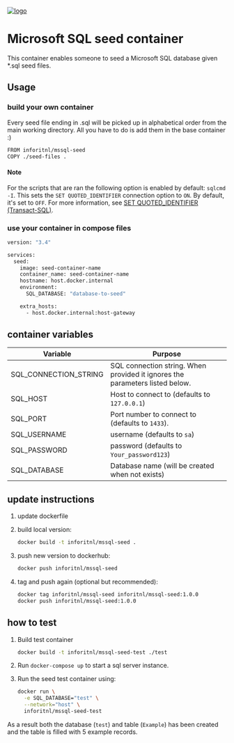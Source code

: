 [![logo](./logo.jpg)](https://inforit.nl)

# Microsoft SQL seed container

This container enables someone to seed a Microsoft SQL database given \*.sql seed files.

## Usage

### build your own container

Every seed file ending in .sql will be picked up in alphabetical order from the main working directory.
All you have to do is add them in the base container :)

```sh
FROM inforitnl/mssql-seed
COPY ./seed-files .
```

#### Note

For the scripts that are ran the following option is enabled by default: `sqlcmd -I`.
This sets the `SET QUOTED_IDENTIFIER` connection option to `ON`. By default, it's set to `OFF`. For more information, see [SET QUOTED_IDENTIFIER (Transact-SQL)](https://learn.microsoft.com/en-us/sql/t-sql/statements/set-quoted-identifier-transact-sql?view=sql-server-ver16).

### use your container in compose files

```sh
version: "3.4"

services:
  seed:
    image: seed-container-name
    container_name: seed-container-name
    hostname: host.docker.internal
    environment:
      SQL_DATABASE: "database-to-seed"

    extra_hosts:
      - host.docker.internal:host-gateway

```

## container variables

| Variable                 | Purpose                                                                                      |
| ------------------------ | -------------------------------------------------------------------------------------------- |
| SQL_CONNECTION_STRING    | SQL connection string. When provided it ignores the parameters listed below.                 |
| SQL_HOST                 | Host to connect to (defaults to `127.0.0.1`)                                                 |
| SQL_PORT                 | Port number to connect to (defaults to `1433`).                                              |
| SQL_USERNAME             | username (defaults to `sa`)                                                                  |
| SQL_PASSWORD             | password (defaults to `Your_password123`)                                                    |
| SQL_DATABASE             | Database name (will be created when not exists)                                              |

## update instructions

1. update dockerfile
2. build local version:

   ```sh
   docker build -t inforitnl/mssql-seed .
   ```

3. push new version to dockerhub:

   ```sh
   docker push inforitnl/mssql-seed
   ```

4. tag and push again (optional but recommended):

   ```sh
   docker tag inforitnl/mssql-seed inforitnl/mssql-seed:1.0.0
   docker push inforitnl/mssql-seed:1.0.0
   ```

## how to test

1. Build test container

   ```sh
   docker build -t inforitnl/mssql-seed-test ./test
   ```

2. Run `docker-compose up` to start a sql server instance.
3. Run the seed test container using:

   ```sh
   docker run \
     -e SQL_DATABASE="test" \
     --network="host" \
     inforitnl/mssql-seed-test

   ```

As a result both the database (`test`) and table (`Example`) has been created and the table is filled with 5 example records.
